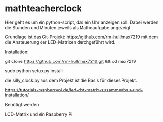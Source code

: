 # mathteacherclock


Hier geht es um ein python-script, das ein Uhr anzeigen soll. Dabei werden die Stunden und MInuten jeweils als Matheaufgabe angezeigt.


Grundlage ist das Git-Projekt: https://github.com/rm-hull/max7219 mit dem die Ansteuerung der LED-Matrixen durchgeführt wird.


Installation:

git clone https://github.com/rm-hull/max7219.git && cd max7219

sudo python setup.py install

die silly_clock.py aus dem Projekt ist die Basis für dieses Projekt.



https://tutorials-raspberrypi.de/led-dot-matrix-zusammenbau-und-installation/


Benötigt werden

LCD-Matrix und ein Raspberry Pi


